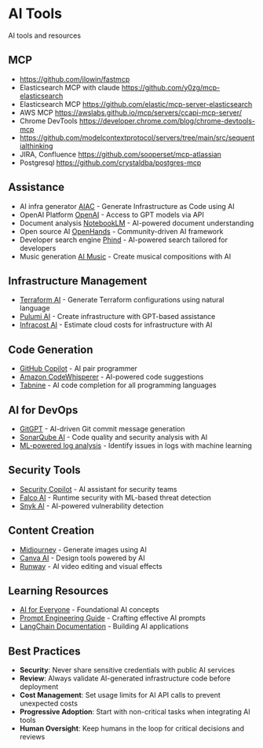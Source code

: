 # AI Tools

AI tools and resources

## MCP
- https://github.com/jlowin/fastmcp
- Elasticsearch MCP with claude https://github.com/y0zg/mcp-elasticsearch
- Elasticsearch MCP https://github.com/elastic/mcp-server-elasticsearch
- AWS MCP https://awslabs.github.io/mcp/servers/ccapi-mcp-server/
- Chrome DevTools https://developer.chrome.com/blog/chrome-devtools-mcp
- https://github.com/modelcontextprotocol/servers/tree/main/src/sequentialthinking
- JIRA, Confluence https://github.com/sooperset/mcp-atlassian
- Postgresql https://github.com/crystaldba/postgres-mcp

## Assistance

- AI infra generator [AIAC](https://github.com/gofireflyio/aiac) - Generate Infrastructure as Code using AI
- OpenAI Platform [OpenAI](https://platform.openai.com/api-keys) - Access to GPT models via API
- Document analysis [NotebookLM](https://notebooklm.google/) - AI-powered document understanding
- Open source AI [OpenHands](https://github.com/All-Hands-AI/OpenHands) - Community-driven AI framework
- Developer search engine [Phind](http://phind.com/) - AI-powered search tailored for developers
- Music generation [AI Music](https://aimusic.so/tag/Ukraine) - Create musical compositions with AI

## Infrastructure Management

- [Terraform AI](https://developer.hashicorp.com/terraform/tutorials/automation/hashicorp-ai) - Generate Terraform configurations using natural language
- [Pulumi AI](https://www.pulumi.com/ai/) - Create infrastructure with GPT-based assistance
- [Infracost AI](https://www.infracost.io/ai/) - Estimate cloud costs for infrastructure with AI

## Code Generation

- [GitHub Copilot](https://github.com/features/copilot) - AI pair programmer
- [Amazon CodeWhisperer](https://aws.amazon.com/codewhisperer/) - AI-powered code suggestions 
- [Tabnine](https://www.tabnine.com/) - AI code completion for all programming languages


## AI for DevOps

- [GitGPT](https://github.com/Hesse/gitgpt) - AI-driven Git commit message generation
- [SonarQube AI](https://www.sonarqube.org/sonarqube-ai/) - Code quality and security analysis with AI
- [ML-powered log analysis](https://github.com/logpai/loglizer) - Identify issues in logs with machine learning

## Security Tools

- [Security Copilot](https://www.microsoft.com/en-us/security/business/ai-machine-learning/microsoft-security-copilot) - AI assistant for security teams
- [Falco AI](https://falco.org/) - Runtime security with ML-based threat detection
- [Snyk AI](https://snyk.io/product/snyk-code/) - AI-powered vulnerability detection

## Content Creation

- [Midjourney](https://www.midjourney.com/) - Generate images using AI
- [Canva AI](https://www.canva.com/ai-image-generator/) - Design tools powered by AI
- [Runway](https://runwayml.com/) - AI video editing and visual effects

## Learning Resources

- [AI for Everyone](https://www.coursera.org/learn/ai-for-everyone) - Foundational AI concepts
- [Prompt Engineering Guide](https://www.promptingguide.ai/) - Crafting effective AI prompts
- [LangChain Documentation](https://python.langchain.com/docs/get_started/introduction) - Building AI applications

## Best Practices

- **Security**: Never share sensitive credentials with public AI services
- **Review**: Always validate AI-generated infrastructure code before deployment
- **Cost Management**: Set usage limits for AI API calls to prevent unexpected costs
- **Progressive Adoption**: Start with non-critical tasks when integrating AI tools
- **Human Oversight**: Keep humans in the loop for critical decisions and reviews 
